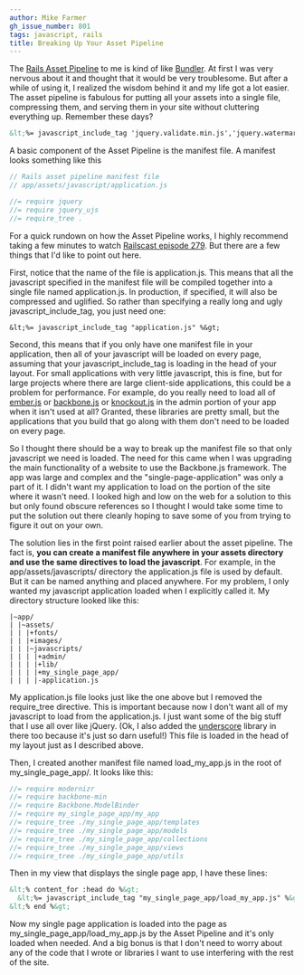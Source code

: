 ```yaml
---
author: Mike Farmer
gh_issue_number: 801
tags: javascript, rails
title: Breaking Up Your Asset Pipeline
---
```




The [Rails Asset Pipeline](http://guides.rubyonrails.org/asset_pipeline.html) to me is kind of like [Bundler](http://gembundler.com/). At first I was very nervous about it and thought that it would be very troublesome. But after a while of using it, I realized the wisdom behind it and my life got a lot easier. The asset pipeline is fabulous for putting all your assets into a single file, compressing them, and serving them in your site without cluttering everything up. Remember these days?

```html
&lt;%= javascript_include_tag 'jquery.validate.min.js','jquery.watermark.min.js','jquery.address-1.4.min','jquery.ba-resize.min','postmessage','jquery.cookie','jquery.tmpl.min','underscore','rails','knockout-1.3.0beta','knockout.mapping-latest' %&gt;
```

A basic component of the Asset Pipeline is the manifest file. A manifest looks something like this

```javascript
// Rails asset pipeline manifest file
// app/assets/javascript/application.js

//= require jquery
//= require jquery_ujs
//= require_tree .
```

For a quick rundown on how the Asset Pipeline works, I highly recommend taking a few minutes to watch [Railscast episode 279](http://railscasts.com/episodes/279-understanding-the-asset-pipeline). But there are a few things that I'd like to point out here.

First, notice that the name of the file is application.js. This means that all the javascript specified in the manifest file will be compiled together into a single file named application.js. In production, if specified, it will also be compressed and uglified. So rather than specifying a really long and ugly javascript_include_tag, you just need one:

```
&lt;%= javascript_include_tag "application.js" %&gt;
```

Second, this means that if you only have one manifest file in your application, then all of your javascript will be loaded on every page, assuming that your javascript_include_tag is loading in the head of your layout. For small applications with very little javascript, this is fine, but for large projects where there are large client-side applications, this could be a problem for performance. For example, do you really need to load all of [ember.js](http://emberjs.com/) or [backbone.js](http://backbonejs.org/) or [knockout.js](http://knockoutjs.com/) in the admin portion of your app when it isn't used at all? Granted, these libraries are pretty small, but the applications that you build that go along with them don't need to be loaded on every page.

So I thought there should be a way to break up the manifest file so that only javascript we need is loaded. The need for this came when I was upgrading the main functionality of a website to use the Backbone.js framework. The app was large and complex and the "single-page-application" was only a part of it. I didn't want my application to load on the portion of the site where it wasn't need. I looked high and low on the web for a solution to this but only found obscure references so I thought I would take some time to put the solution out there cleanly hoping to save some of you from trying to figure it out on your own.

The solution lies in the first point raised earlier about the asset pipeline. The fact is, **you can create a manifest file anywhere in your assets directory and use the same directives to load the javascript**. For example, in the app/assets/javascripts/ directory the application.js file is used by default. But it can be named anything and placed anywhere. For my problem, I only wanted my javascript application loaded when I explicitly called it. My directory structure looked like this:

```nohighlight
|~app/
| |~assets/
| | |+fonts/
| | |+images/
| | |~javascripts/
| | | |+admin/
| | | |+lib/
| | | |+my_single_page_app/
| | | |-application.js
```

My application.js file looks just like the one above but I removed the require_tree directive. This is important because now I don't want all of my javascript to load from the application.js. I just want some of the big stuff that I use all over like jQuery. (Ok, I also added the [underscore](http://underscorejs.org/) library in there too because it's just so darn useful!) This file is loaded in the head of my layout just as I described above.

Then, I created another manifest file named load_my_app.js in the root of my_single_page_app/. It looks like this:

```javascript
//= require modernizr
//= require backbone-min
//= require Backbone.ModelBinder
//= require my_single_page_app/my_app
//= require_tree ./my_single_page_app/templates
//= require_tree ./my_single_page_app/models
//= require_tree ./my_single_page_app/collections
//= require_tree ./my_single_page_app/views
//= require_tree ./my_single_page_app/utils
```

Then in my view that displays the single page app, I have these lines:

```html
&lt;% content_for :head do %&gt;
  &lt;%= javascript_include_tag "my_single_page_app/load_my_app.js" %&gt;
&lt;% end %&gt;
```

Now my single page application is loaded into the page as my_single_page_app/load_my_app.js by the Asset Pipeline and it's only loaded when needed. And a big bonus is that I don't need to worry about any of the code that I wrote or libraries I want to use interfering with the rest of the site. 



